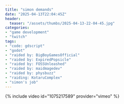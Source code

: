 ```yaml
---
title: "simon demands"
date: "2025-04-13T22:04:45Z"
header:
  teaser: "/assets/thumbs/2025-04-13-22-04-45.jpg"
categories:
- "game development"
- "twitch"
tags:
- "code: gdscript"
- "godot"
- "raided by: BigBoyGamesOfficial"
- "raided by: ExpiredPopsicle"
- "raided by: FOSSUnleashed"
- "raided by: maidmagedev"
- "raided by: physbuzz"
- "raiding: KotaruComplex"
- "simon's job"
---
```

{% include video id="1075217589" provider="vimeo" %}

